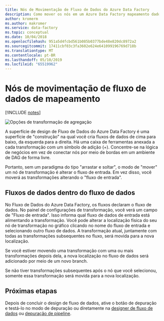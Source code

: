```yaml
---
title: Nós de Movimentação de Fluxo de Dados do Azure Data Factory
description: Como mover os nós em um Azure Data Factory mapeamento dados diagrama de fluxo
author: kromerm
ms.author: makromer
ms.service: data-factory
ms.topic: conceptual
ms.date: 10/04/2018
ms.openlocfilehash: 951a5d4fcbd561b085b0377bde48e820dc8972a2
ms.sourcegitcommit: 17411cbf03c3fa3602e624e641099196769d718b
ms.translationtype: MT
ms.contentlocale: pt-BR
ms.lasthandoff: 05/10/2019
ms.locfileid: "65519962"
---
```

# <a name="mapping-data-flow-move-nodes"></a>Nós de movimentação de fluxo de dados de mapeamento

[!INCLUDE [notes](../../includes/data-factory-data-flow-preview.md)]

![Opções de transformação de agregação](media/data-flow/agghead.png "cabeçalho agregador")

A superfície de design de Fluxo de Dados do Azure Data Factory é uma superfície de "construção" na qual você cria fluxos de dados de cima para baixo, da esquerda para a direita. Há uma caixa de ferramentas anexada a cada transformação com um símbolo de adição (+). Concentre-se na lógica de negócios em vez de conectar nós por meio de bordas em um ambiente de DAG de forma livre.

Portanto, sem um paradigma do tipo "arrastar e soltar", o modo de "mover" um nó de transformação é alterar o fluxo de entrada. Em vez disso, você moverá as transformações alterando o "fluxo de entrada".

## <a name="streams-of-data-inside-of-data-flow"></a>Fluxos de dados dentro do fluxo de dados

No Fluxo de Dados do Azure Data Factory, os fluxos declaram o fluxo de dados. No painel de configurações de transformação, você verá um campo de "Fluxo de entrada". Isso informa qual fluxo de dados de entrada está alimentando a transformação. Você pode alterar a localização física do seu nó de transformação no gráfico clicando no nome do fluxo de entrada e selecionando outro fluxo de dados. A transformação atual, juntamente com todas as transformações subsequentes no fluxo, será movida para a nova localização.

Se você estiver movendo uma transformação com uma ou mais transformações depois dela, a nova localização no fluxo de dados será adicionado por meio de um novo branch.

Se não tiver transformações subsequentes após o nó que você selecionou, somente essa transformação será movida para a nova localização.

## <a name="next-steps"></a>Próximas etapas

Depois de concluir o design de fluxo de dados, ative o botão de depuração e testá-lo no modo de depuração ou diretamente na [designer de fluxo de dados](concepts-data-flow-debug-mode.md) ou [depuração de pipeline](control-flow-execute-data-flow-activity.md).

